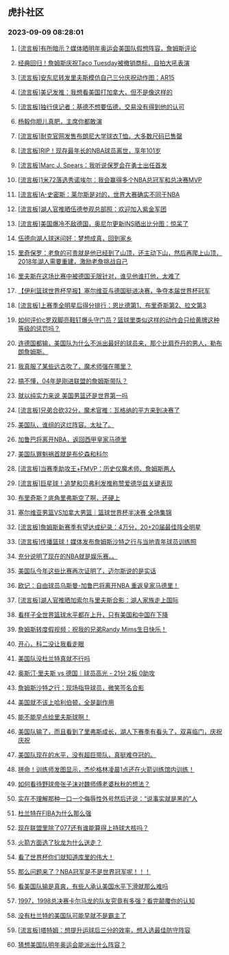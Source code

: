 ## 虎扑社区 
### 2023-09-09 08:28:01

1. [[流言板]有所暗示？媒体晒明年奥运会美国队假想阵容，詹姆斯评论](https://bbs.hupu.com/62041725.html)

2. [经典回归！詹姆斯庆祝Taco Tuesday被撤销商标，自拍大吼表演](https://bbs.hupu.com/62041302.html)

3. [[流言板]安东尼转发里夫斯模仿自己三分庆祝动作图：AR15](https://bbs.hupu.com/62041944.html)

4. [[流言板]美记发推：我想看美国打加拿大，但不是像这样的](https://bbs.hupu.com/62039002.html)

5. [[流言板]独行侠记者：基德不想要伍德，交易没有得到他的认可](https://bbs.hupu.com/62042284.html)

6. [杨毅你胆儿真肥，主席你都敢演](https://bbs.hupu.com/62038819.html)

7. [[流言板]耐克官网发售布朗尼大学球衣T恤，大多数尺码已售罄](https://bbs.hupu.com/62041928.html)

8. [[流言板]RIP！现存最年长的NBA球员离世，享年101岁](https://bbs.hupu.com/62040839.html)

9. [[流言板]Marc J. Spears：我听说保罗会在勇士出任首发](https://bbs.hupu.com/62042333.html)

10. [[流言板]1米72落选秀诺埃尔：我会赢得多个NBA总冠军和总决赛MVP](https://bbs.hupu.com/62042363.html)

11. [[流言板]A-史密斯：莱尔斯是对的，世界大赛确实不同于NBA](https://bbs.hupu.com/62042388.html)

12. [[流言板]湖人官推晒伍德参观总部照：欢迎加入紫金军团](https://bbs.hupu.com/62042265.html)

13. [[流言板]美国爆冷不敌德国，奥尼尔更新INS晒出比分图：惊呆了](https://bbs.hupu.com/62040302.html)

14. [伍德向湖人球迷问好：梦想成真，回到家乡](https://bbs.hupu.com/62041923.html)

15. [里奇保罗：老詹的可贵就是他已经到了山顶，还主动下山，然后再爬上山顶，2018年湖人需要重建，激励老詹挑战自己](https://bbs.hupu.com/62042222.html)

16. [里夫斯在这场比赛中被德国无限针对，谁见他谁打他，太难了](https://bbs.hupu.com/62042112.html)

17. [【伊利篮球世界杯早报】塞尔维亚与德国挺进决赛，争夺本届世界杯冠军](https://bbs.hupu.com/62040907.html)

18. [[流言板]上赛季全明星后得分排行：恩比德第1、布里奇斯第2、拉文第3](https://bbs.hupu.com/62041476.html)

19. [如何评价c罗双脚亮鞋钉爆头守门员？篮球里类似这样的动作会只给黄牌这种等级的惩罚吗？](https://bbs.hupu.com/62042047.html)

20. [连德国都输，美国队为什么不派出最好的球员来，那个比肩乔丹的男人，勒布朗詹姆斯。](https://bbs.hupu.com/62042337.html)

21. [我真服了某些远古吹了，魔术师强在哪里？](https://bbs.hupu.com/62042154.html)

22. [搞不懂，04年是刚进联盟的詹姆斯带队？](https://bbs.hupu.com/62042178.html)

23. [就以纯实力来说 美国男篮还是世界第一吗](https://bbs.hupu.com/62042086.html)

24. [[流言板]兄弟合砍32分，魔术官推：瓦格纳的平方来到决赛了](https://bbs.hupu.com/62040659.html)

25. [美国队，谁组的这烂阵容。太扯了。](https://bbs.hupu.com/62040644.html)

26. [加鲁巴将离开NBA，返回西甲皇家马德里](https://bbs.hupu.com/62037426.html)

27. [美国队罪魁祸首就是布伦森和科尔](https://bbs.hupu.com/62039563.html)

28. [[流言板]当赛季助攻王+FMVP：历史仅魔术师、詹姆斯两人](https://bbs.hupu.com/62034743.html)

29. [[流言板]巨星球！追梦和贝弗利发推称赞爱德华兹关键表现](https://bbs.hupu.com/62039109.html)

30. [布里奇斯？底角里弗斯空了啊，还硬上](https://bbs.hupu.com/62039115.html)

31. [塞尔维亚男篮VS加拿大男篮｜篮球世界杯半决赛 全场集锦](https://bbs.hupu.com/62036493.html)

32. [[流言板]詹姆斯新赛季有望达成纪录：4万分，20+20届最佳阵全明星](https://bbs.hupu.com/62033391.html)

33. [[流言板]传播篮球！媒体发布詹姆斯沙特之行与当地青年球员训练照](https://bbs.hupu.com/62040088.html)

34. [充分说明了现在的NBA就是娱乐赛。。](https://bbs.hupu.com/62040098.html)

35. [美国队今年这些比赛再次证明了，迈尔斯说的是实话](https://bbs.hupu.com/62039096.html)

36. [欧记：自由球员乌斯曼-加鲁巴将离开NBA 重返皇家马德里！](https://bbs.hupu.com/62038628.html)

37. [[流言板]湖人官推晒加索尔与里夫斯合影：湖人家族走上国际](https://bbs.hupu.com/62038022.html)

38. [看样子全世界篮球水平都在上升，只有美国和中国在下降](https://bbs.hupu.com/62039559.html)

39. [詹姆斯转度假视频：祝我的兄弟Randy Mims生日快乐！](https://bbs.hupu.com/62041316.html)

40. [开心，科二没让我看走眼](https://bbs.hupu.com/62041957.html)

41. [美国队没杜兰特真就不行吗](https://bbs.hupu.com/62039513.html)

42. [奥斯汀·里夫斯 vs 德国｜球员高光 - 21分 2板 0助攻](https://bbs.hupu.com/62041893.html)

43. [詹姆斯沙特之行：现场指导球员，微笑签名合影](https://bbs.hupu.com/62040450.html)

44. [美国就不该上哈利伯顿，全是副作用](https://bbs.hupu.com/62039119.html)

45. [能不能早点给里夫斯球啊！](https://bbs.hupu.com/62039037.html)

46. [美国队输了，而且看到了里弗斯成长，湖人下赛季有看头了，双喜临门，庆祝庆祝](https://bbs.hupu.com/62039720.html)

47. [美国队现在的水平，没有超巨带队，真挺难夺冠的。](https://bbs.hupu.com/62038998.html)

48. [拼命！训练师发图显示，杰伦格林凌晨1点还在火箭训练馆内训练！](https://bbs.hupu.com/62033407.html)

49. [如何看待野球帝张子沫对魏师傅老婆秋秋的想法？](https://bbs.hupu.com/62032655.html)

50. [实在不理解那种一口一个侮辱性外号然后还说：“说事实就是黑的”人](https://bbs.hupu.com/62041877.html)

51. [杜兰特在FIBA为什么那么强](https://bbs.hupu.com/62041617.html)

52. [现在联盟里除了077还有谁能算得上持球大核吗？](https://bbs.hupu.com/62041931.html)

53. [火箭方面选了狄龙为什么送走？](https://bbs.hupu.com/62038708.html)

54. [看了世界杯你们就知道库里的伟大！](https://bbs.hupu.com/62041894.html)

55. [那么问题来了？NBA冠军是不是世界冠军呢！！！](https://bbs.hupu.com/62038983.html)

56. [看美国队输是真爽，有些人承认美国水平下滑就那么难吗](https://bbs.hupu.com/62040500.html)

57. [1997，1998总决赛卡尔马龙的队友究竟有多强？看完颠覆你的认知](https://bbs.hupu.com/62037094.html)

58. [没有杜兰特的美国队可能早就不是霸主了](https://bbs.hupu.com/62039294.html)

59. [[流言板]塔特姆：想提升运球后三分的效率，想入选最佳防守阵容](https://bbs.hupu.com/62038461.html)

60. [猜想美国队明年奥运会能派出什么阵容？](https://bbs.hupu.com/62040230.html)

